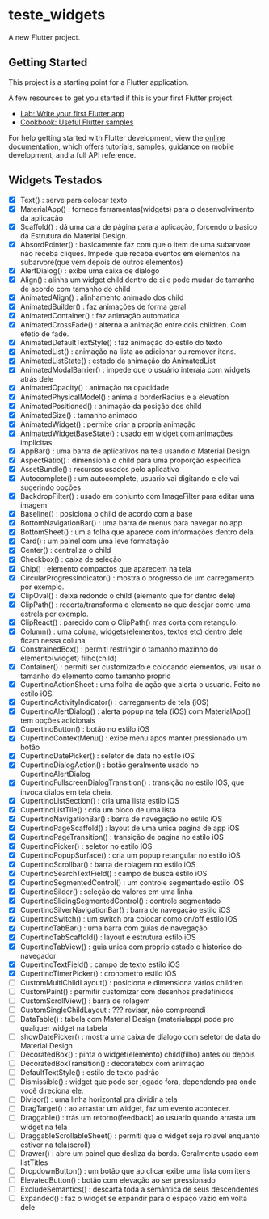 # teste_widgets

A new Flutter project.

## Getting Started

This project is a starting point for a Flutter application.

A few resources to get you started if this is your first Flutter project:

- [Lab: Write your first Flutter app](https://docs.flutter.dev/get-started/codelab)
- [Cookbook: Useful Flutter samples](https://docs.flutter.dev/cookbook)

For help getting started with Flutter development, view the
[online documentation](https://docs.flutter.dev/), which offers tutorials,
samples, guidance on mobile development, and a full API reference.

## Widgets Testados

- [x] Text() : serve para colocar texto
- [x] MaterialApp() : fornece ferramentas(widgets) para o desenvolvimento da aplicação
- [x] Scaffold() : dá uma cara de página para a aplicação, forcendo o basico da Estrutura do Material Design.
- [x] AbsordPointer() : basicamente faz com que o item de uma subarvore não receba cliques. Impede que receba eventos em elementos na subarvore(que vem depois de outros elementos)
- [x] AlertDialog() : exibe uma caixa de dialogo
- [x] Align() : alinha um widget child dentro de si e pode mudar de tamanho de acordo com tamanho do child
- [x] AnimatedAlign() : alinhamento animado dos child
- [x] AnimatedBuilder() : faz animações de forma geral
- [x] AnimatedContainer() : faz animação automatica
- [x] AnimatedCrossFade() : alterna a animação entre dois children. Com efetio de fade.
- [x] AnimatedDefaultTextStyle() : faz animação do estilo do texto
- [x] AnimatedList() : animação na lista ao adicionar ou remover itens.
- [x] AnimatedListState() : estado da animação do AnimatedList
- [x] AnimatedModalBarrier() : impede que o usuário interaja com widgets atrás dele
- [x] AnimatedOpacity() : animação na opacidade
- [x] AnimatedPhysicalModel() : anima a borderRadius e a elevation
- [x] AnimatedPositioned() : animação da posição dos child
- [x] AnimatedSize() : tamanho animado
- [x] AnimatedWidget() :  permite criar a propria animação
- [x] AnimatedWidgetBaseState() : usado em widget com animações implicitas
- [x] AppBar() : uma barra de aplicativos na tela usando o Material Design
- [x] AspectRatio() : dimensiona o child para uma proporção especifica
- [x] AssetBundle() : recursos usados pelo aplicativo
- [x] Autocomplete() : um autocomplete, usuario vai digitando e ele vai sugerindo opções
- [x] BackdropFilter() : usado em conjunto com ImageFilter para editar uma imagem
- [x] Baseline() : posiciona o child de acordo com a base
- [x] BottomNavigationBar() : uma barra de menus para navegar no app
- [x] BottomSheet() : um a folha que aparece com informações dentro dela
- [x] Card() : um painel com uma leve formatação
- [x] Center() : centraliza o child
- [x] Checkbox() : caixa de seleção
- [x] Chip() : elemento compactos que aparecem na tela
- [x] CircularProgressIndicator() : mostra o progresso de um carregamento por exemplo.
- [x] ClipOval() : deixa redondo o child (elemento que for dentro dele)
- [x] ClipPath() : recorta/transforma o elemento no que desejar como uma estrela por exemplo.
- [x] ClipReact() : parecido com o ClipPath() mas corta com retangulo.
- [x] Column() :  uma coluna, widgets(elementos, textos etc) dentro dele ficam nessa coluna
- [x] ConstrainedBox() : permiti restringir o tamanho maxinho do elemento(widget) filho(child)
- [x] Container() : permiti ser customizado e colocando elementos, vai usar o tamanho do elemento como tamanho proprio
- [x] CupertinoActionSheet : uma folha de ação que alerta o usuario. Feito no estilo iOS.
- [x] CupertinoActivityIndicator() : carregamento de tela (iOS)
- [x] CupertinoAlertDialog() : alerta popup na tela (iOS) com MaterialApp() tem opções adicionais
- [x] CupertinoButton() : botão no estilo iOS
- [x] CupertinoContextMenu() : exibe menu apos manter pressionado um botão
- [x] CupertinoDatePicker() : seletor de data no estilo iOS
- [x] CupertinoDialogAction() : botão geralmente usado no CupertinoAlertDialog
- [x] CupertinoFullscreenDialogTransition() : transição no estilo IOS, que invoca dialos em tela cheia.
- [x] CupertinoListSection() : cria uma lista estilo iOS
- [x] CupertinoListTile() : cria um bloco de uma lista
- [x] CupertinoNavigationBar() : barra de navegação no estilo iOS
- [x] CupertinoPageScaffold() : layout de uma unica pagina de app iOS
- [x] CupertinoPageTransition() : transição de pagina no estilo iOS
- [x] CupertinoPicker() : seletor no estilo iOS
- [x] CupertinoPopupSurface() : cria um popup retangular no estilo iOS
- [x] CupertinoScrollbar() : barra de rolagem no estilo iOS
- [x] CupertinoSearchTextField() : campo de busca estilo iOS
- [x] CupertinoSegmentedControl() : um controle segmentado estilo iOS
- [x] CupertinoSilder() : seleção de valores em uma linha
- [x] CupertinoSlidingSegmentedControl() : controle segmentado
- [x] CupertinoSilverNavigationBar() : barra de navegação estilo iOS
- [x] CupertinoSwitch() : um switch pra colocar como on/off estilo iOS
- [x] CupertinoTabBar() : uma barra com guias de navegação
- [x] CupertinoTabScaffold() : layout e estrutura estilo iOS
- [x] CupertinoTabView() : guia unica com proprio estado e historico do navegador
- [x] CupertinoTextField() : campo de texto estilo iOS
- [x] CupertinoTimerPicker() : cronometro estilo iOS
- [ ] CustomMultiChildLayout() : posiciona e dimensiona vários children
- [ ] CustomPaint() : permitir customizar com desenhos predefinidos
- [ ] CustomScrollView() : barra de rolagem
- [ ] CustomSingleChildLayout : ??? revisar, não compreendi
- [ ] DataTable() : tabela com Material Design (materialapp) pode pro qualquer widget na tabela
- [ ] showDatePicker() : mostra uma caixa de dialogo com seletor de data do Material Design
- [ ] DecoratedBox() : pinta o widget(elemento) child(filho) antes ou depois
- [ ] DecoratedBoxTransition() : decoratebox com animação
- [ ] DefaultTextStyle() : estilo de texto padrão
- [ ] Dismissible() : widget que pode ser jogado fora, dependendo pra onde você direciona ele.
- [ ] Divisor() : uma linha horizontal pra dividir a tela
- [ ] DragTarget() : ao arrastar um widget, faz um evento acontecer.
- [ ] Draggable() : trás um retorno(feedback) ao usuario quando arrasta um widget na tela
- [ ] DraggableScrollableSheet() : permiti que o widget seja rolavel enquanto estiver na tela(scroll)
- [ ] Drawer() : abre um painel que desliza da borda. Geralmente usado com listTitles
- [ ] DropdownButton() : um botão que ao clicar exibe uma lista com itens
- [ ] ElevatedButton() : botão com elevação ao ser pressionado
- [ ] ExcludeSemantics() : descarta toda a semântica de seus descendentes
- [ ] Expanded() : faz o widget se expandir para o espaço vazio em volta dele